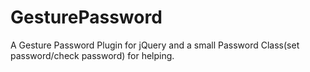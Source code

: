 # GesturePassword
A Gesture Password Plugin for jQuery and a small Password Class(set password/check password) for helping.
